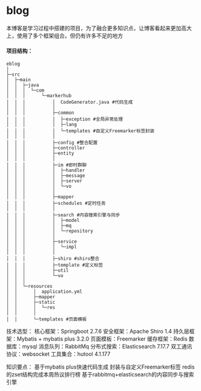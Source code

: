 # blog

本博客是学习过程中搭建的项目，为了融合更多知识点，让博客看起来更加高大上，使用了多个框架组合。但仍有许多不足的地方

#### 项目结构：
```
eblog
│
├─src
│  ├─main
│  │  ├─java
│  │  │  └─com
│  │  │      └─markerhub
│  │  │          │  CodeGenerator.java #代码生成
│  │  │          │
│  │  │          ├─common
│  │  │          │  ├─exception #全局异常处理
│  │  │          │  ├─lang
│  │  │          │  └─templates #自定义Freemarker标签封装
│  │  │          │
│  │  │          ├─config #整合配置
│  │  │          ├─controller
│  │  │          ├─entity
│  │  │          │
│  │  │          ├─im #即时群聊
│  │  │          │  ├─handler
│  │  │          │  ├─message
│  │  │          │  ├─server
│  │  │          │  └─vo
│  │  │          │
│  │  │          ├─mapper
│  │  │          ├─schedules #定时任务
│  │  │          │
│  │  │          ├─search #内容搜索引擎与同步
│  │  │          │  ├─model
│  │  │          │  ├─mq
│  │  │          │  └─repository
│  │  │          │
│  │  │          ├─service
│  │  │          │  └─impl
│  │  │          │
│  │  │          ├─shiro #shiro整合
│  │  │          ├─template #定义标签
│  │  │          ├─util
│  │  │          └─vo
│  │  │
│  │  └─resources
│  │      │  application.yml
│  │      ├─mapper
│  │      ├─static
│  │      │  └─res
│  │      │
│  │      └─templates #页面模板
```

技术选型：
核心框架：Springboot 2.7.6
安全框架：Apache Shiro 1.4
持久层框架：Mybatis + mybatis plus 3.2.0
页面模板：Freemarker
缓存框架：Redis
数据库：mysql
消息队列：RabbitMq
分布式搜索：Elasticsearch 7.17.7
双工通讯协议：websocket
工具集合：hutool 4.1.177

知识要点：
基于mybatis plus快速代码生成
封装与自定义Freemarker标签
redis的zset结构完成本周热议排行榜
基于rabbitmq+elasticsearch的内容同步与搜索引擎
